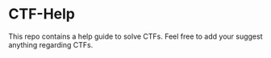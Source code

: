 # CTF-Help
This repo contains a help guide to solve CTFs.
Feel free to add your suggest anything regarding CTFs.
